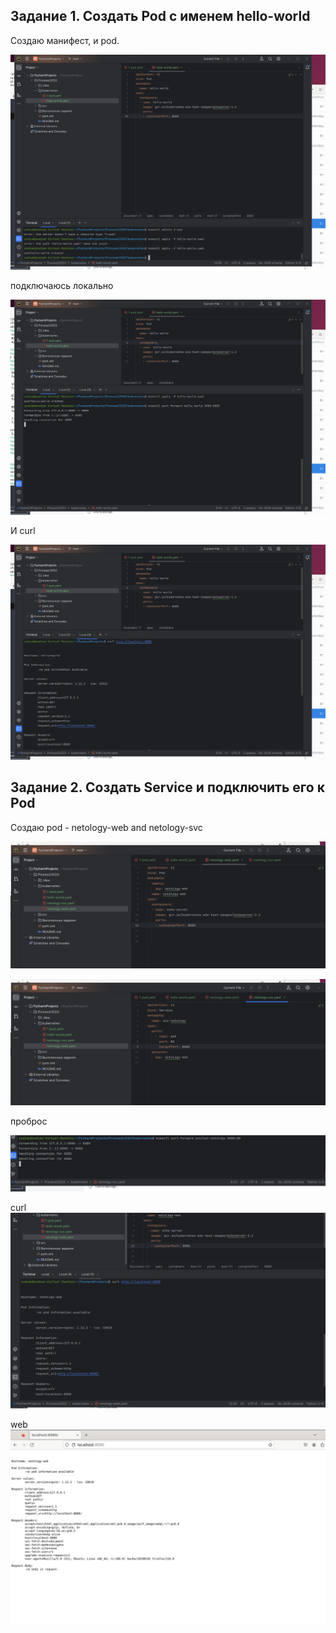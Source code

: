 ## Задание 1. Создать Pod с именем hello-world

Создаю манифест, и pod.

![c31f94efc6e815c584f799846ae4592e.png](../_resources/c31f94efc6e815c584f799846ae4592e-2.png)

подключаюсь локально

![84312ca6b3f56497fed3f43b42292576.png](../_resources/84312ca6b3f56497fed3f43b42292576-2.png)

И curl

![6ab2c23fe9b6ff5a5840fce733011482.png](../_resources/6ab2c23fe9b6ff5a5840fce733011482-2.png)

## Задание 2. Создать Service и подключить его к Pod


Создаю pod - netology-web and netology-svc

![a2d69695ede3a59f0d23cdf5b08a00a3.png](../_resources/a2d69695ede3a59f0d23cdf5b08a00a3-2.png)


![470c2bb8176e05464201131351976e6b.png](../_resources/470c2bb8176e05464201131351976e6b-2.png)

проброс

![3753eca9dfa4b103e027c824293796db.png](../_resources/3753eca9dfa4b103e027c824293796db-2.png)

curl
![371d6a0544286831f73e8b3da8fc1757.png](../_resources/371d6a0544286831f73e8b3da8fc1757-2.png)

web
![3d71379cd4e51f6b14ce3984e7d47aaa.png](../_resources/3d71379cd4e51f6b14ce3984e7d47aaa-2.png)


